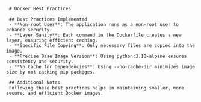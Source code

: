      # Docker Best Practices

     ## Best Practices Implemented
     - **Non-root User**: The application runs as a non-root user to enhance security.
     - **Layer Sanity**: Each command in the Dockerfile creates a new layer, ensuring efficient caching.
     - **Specific File Copying**: Only necessary files are copied into the image.
     - **Precise Base Image Version**: Using python:3.10-alpine ensures consistency and security.
     - **No Cache for Dependencies**: Using --no-cache-dir minimizes image size by not caching pip packages.

     ## Additional Notes
     Following these best practices helps in maintaining smaller, more secure, and efficient Docker images.
     
